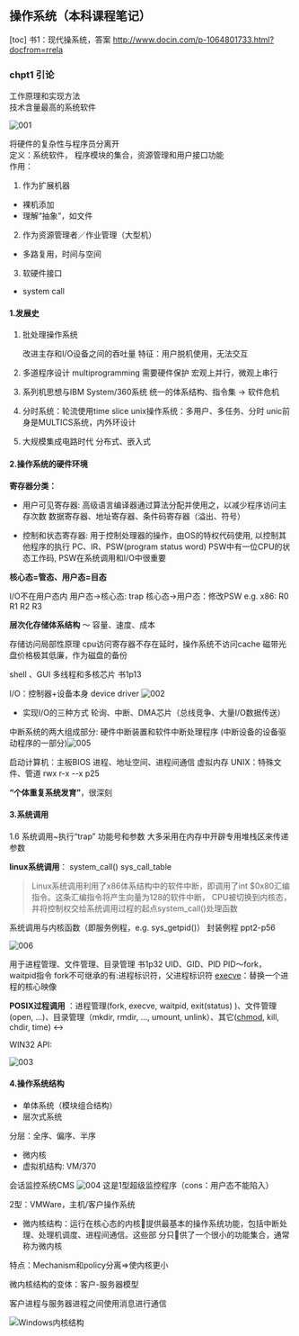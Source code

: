 ## 操作系统（本科课程笔记）
[toc]
书1：现代操系统，答案 http://www.docin.com/p-1064801733.html?docfrom=rrela
### chpt1 引论
工作原理和实现方法<br/>
技术含量最高的系统软件

![001](操作系统/001.jpg)

将硬件的复杂性与程序员分离开<br/>
定义：系统软件， 程序模块的集合，资源管理和用户接口功能<br/>
作用：<br/>
1. 作为扩展机器
* 裸机添加
* 理解“抽象”，如文件
2. 作为资源管理者／作业管理（大型机）
* 多路复用，时间与空间
3. 软硬件接口
* system call

#### 1.发展史

1. 批处理操作系统

	改进主存和I/O设备之间的吞吐量
	特征：用户脱机使用，无法交互

2. 多道程序设计 multiprogramming
	需要硬件保护
	宏观上并行，微观上串行
3. 系列机思想与IBM System/360系统
	统一的体系结构、指令集 -> 软件危机
4. 分时系统：轮流使用time slice
	unix操作系统：多用户、多任务、分时
	unic前身是MULTICS系统，内外环设计
5. 大规模集成电路时代
	分布式、嵌入式

#### 2.操作系统的硬件环境

**寄存器分类：**
- 用户可见寄存器: 高级语言编译器通过算法分配并使用之，以减少程序访问主存次数
  数据寄存器、地址寄存器、条件码寄存器（溢出、符号）

- 控制和状态寄存器: 用于控制处理器的操作，由OS的特权代码使用, 以控制其他程序的执行
  PC、IR、PSW(program status word)
  PSW中有一位CPU的状态工作码, PSW在系统调用和I/O中很重要

**核心态=管态、用户态=目态**

I/O不在用户态内
用户态->核心态: trap	核心态->用户态：修改PSW
e.g. x86: R0 R1 R2 R3

**层次化存储体系结构** ～ 容量、速度、成本

存储访问局部性原理
cpu访问寄存器不存在延时，操作系统不访问cache
磁带光盘价格极其低廉，作为磁盘的备份

shell 、GUI
多线程和多核芯片 书1p13

I/O：控制器+设备本身    device driver
![002](操作系统/002.jpg)
* 实现I/O的三种方式
轮询、中断、DMA芯片（总线竞争、大量I/O数据传送）

中断系统的两大组成部分: 硬件中断装置和软件中断处理程序 (中断设备的设备驱动程序的一部分)![005](操作系统/005.jpg)

启动计算机：主板BIOS
进程、地址空间、进程间通信
虚拟内存
UNIX：特殊文件、管道
rwx r-x --x     p25

**“个体重复系统发育”**，很深刻

#### 3.系统调用

1.6 系统调用~执行“trap”			功能号和参数
大多采用在内存中开辟专用堆栈区来传递参数

**linux系统调用**： 
system_call() 	sys_call_table

> Linux系统调用利用了x86体系结构中的软件中断，即调用了int $0x80汇编指令。这条汇编指令将产生向量为128的软件中断， CPU被切换到内核态，并将控制权交给系统调用过程的起点system_call()处理函数

系统调用与内核函数（即服务例程，e.g. sys_getpid()）
封装例程     ppt2-p56

![006](操作系统/006.jpg)

用于进程管理、文件管理、目录管理 书1p32
    UID、GID、PID
    PID～fork，waitpid指令
        fork不可继承的有:进程标识符，父进程标识符
[execve](https://my.oschina.net/u/3857782/blog/1854572)：替换一个进程的核心映像

**POSIX过程调用** ：进程管理(fork, execve, waitpid, exit(status) )、文件管理(open, ...)、目录管理（mkdir, rmdir, ..., umount, unlink）、其它([chmod](https://blog.csdn.net/pythonw/article/details/80263428), kill, chdir, time)
<-> 

WIN32 API: 

![003](操作系统/003.jpg)
#### 4.操作系统结构
* 单体系统（模块组合结构）
* 层次式系统

分层：全序、偏序、半序
* 微内核
* 虚拟机结构: VM/370

会话监控系统CMS
![004](操作系统/004.jpg)
这是1型超级监控程序（cons：用户态不能陷入）

2型：VMWare，主机/客户操作系统

* 微内核结构：运行在核心态的内核􏰁提供最基本的操作系统功能，包括中断处理、处理机调度、进程间通信。这些部 分只􏰁供了一个很小的功能集合，通常称为微内核

特点：Mechanism和policy分离=>使内核更小

微内核结构的变体：客户-服务器模型

客户进程与服务器进程之间使用消息进行通信

![Windows内核结构](操作系统/004.jpg)







